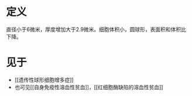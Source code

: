 # 定义
直径小于6微米，厚度增加大于2.9微米。细胞体积小，圆球形，表面积和体积比下降。
# 见于
- [[遗传性球形细胞增多症]]
- 也可见[[自身免疫性溶血性贫血]]，[[红细胞酶缺陷的溶血性贫血]]